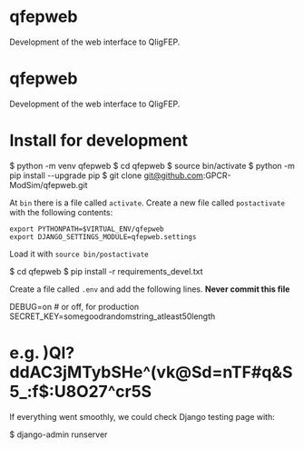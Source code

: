 # qfepweb
Development of the web interface to QligFEP.

# qfepweb
  Development of the web interface to QligFEP.

# Install for development

  $ python -m venv qfepweb
  $ cd qfepweb
  $ source bin/activate
  $ python -m pip install --upgrade pip
  $ git clone git@github.com:GPCR-ModSim/qfepweb.git

At `bin` there is a file called `activate`. Create a new file called
`postactivate` with the following contents:

    export PYTHONPATH=$VIRTUAL_ENV/qfepweb
    export DJANGO_SETTINGS_MODULE=qfepweb.settings

Load it with `source bin/postactivate`

  $ cd qfepweb
  $ pip install -r requirements_devel.txt

Create a file called `.env` and add the following lines. **Never commit this
file**

  DEBUG=on  # or off, for production
  SECRET_KEY=somegoodrandomstring_atleast50length
  # e.g. )Ql?ddAC3jMTybSHe^(vk@Sd=nTF#q&S5_:f$:U8O27^cr5S

If everything went smoothly, we could check Django testing page with:

  $ django-admin runserver
